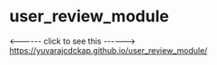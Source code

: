 # user_review_module
  <------   click to see this   ------>
https://yuvarajcdckap.github.io/user_review_module/
